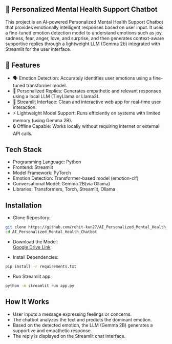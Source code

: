 

## 🧠 Personalized Mental Health Support Chatbot
This project is an AI-powered Personalized Mental Health Support Chatbot that provides emotionally intelligent responses based on user input. 
It uses a fine-tuned emotion detection model to understand emotions such as joy, sadness, fear, anger, love, and surprise, and then generates context-aware supportive replies through a lightweight LLM (Gemma 2b) integrated with Streamlit for the user interface.

## 🚀 Features

- 🗣️ Emotion Detection: Accurately identifies user emotions using a fine-tuned transformer model.
- 💬 Personalized Replies: Generates empathetic and relevant responses using a local LLM (TinyLlama or Llama3).
- 🌈 Streamlit Interface: Clean and interactive web app for real-time user interaction.
- ⚡ Lightweight Model Support: Runs efficiently on systems with limited memory (using Gemma 2B).
- 🔒 Offline Capable: Works locally without requiring internet or external API calls.

## Tech Stack

- Programming Language: Python
- Frontend: Streamlit
- Model Framework: PyTorch
- Emotion Detection: Transformer-based model (emotion-clf)
- Conversational Model: Gemma 2B(via Ollama)
- Libraries: Transformers, Torch, Streamlit, Ollama

## Installation 

- Clone Repository:
```bash
git clone https://github.com/rohit-kun27/AI_Personalized_Mental_Health_Chatbot.git
cd AI_Personalized_Mental_Health_Chatbot
```
- Download the Model:</br>
  [Google Drive Link](https://drive.google.com/drive/folders/1fBO8GNT-swoC8zRs_Q18cmyMtRXKFJxB?usp=drive_link)

- Install Dependencies:
```bash
pip install -r requirements.txt
```
- Run Streamlit app:
 ```bash
python -m streamlit run app.py
```

## How It Works
- User inputs a message expressing feelings or concerns.
- The chatbot analyzes the text and predicts the dominant emotion.
- Based on the detected emotion, the LLM (Gemma 2B) generates a supportive and empathetic response.
- The reply is displayed on the Streamlit chat interface.


